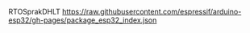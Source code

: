 RTOSprakDHLT
https://raw.githubusercontent.com/espressif/arduino-esp32/gh-pages/package_esp32_index.json
